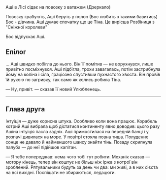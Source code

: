 Аші в Лісі сідає на повозку з ватажем (Дзеркало)


Повозку грабують, Аші беруть у полон (Бос любить з такими бавитись)
Бос - дівчина. Аші думає спочатку що це Тіна. Це вирісша Розбіниця з "Сніжної королеви"

Бос відпускає Аші.

## Епілог
...
Аші швидко побігла до нього. Він її помітив — не ворухнувся, лише привітно посміхнувся. Аші підбігла, трохи завагалась, потім застрибнула йому на коліна і сіла, граціозно спустивши пухнастого хвоста. Він провів їй рукою по загривку, так само як колись робила Тіна. 

— Ну, привіт. — сказав її новий Улюбленець.





--------
## Глава друга

Інтуіція — дуже корисна штука. Особливо коли вона працює. Корабель котрий Аші вибрала щоб дістатися континенту явно доводив: цього разу Ашіна інтуіція пасла задніх. Аші примостилася на передній банці і у розпачі дивилася на море. У повітрі стояла повна тиша. Полуденне сонце не давало й найменшого шансу знайти тінь. Позаду скрипнула палуба — до неї підійшов капітан. 

— Я тебе попереджав: нема чого тобі тут робити. Механік сказав — мотору кінець, тепер він коштує не більш ніж іржа з котрої він зроблений. Рятувальники будуть за день чи два: ми живі, а в них сієста на всі вихідні. Поспішати не збираються, ледацюги.

